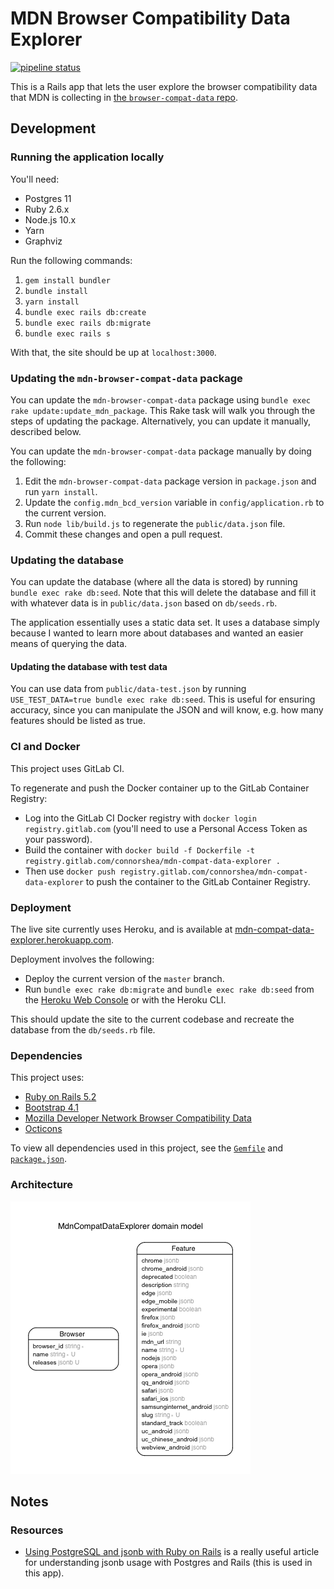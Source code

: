 # MDN Browser Compatibility Data Explorer

[![pipeline status](https://gitlab.com/connorshea/mdn-compat-data-explorer/badges/master/pipeline.svg)](https://gitlab.com/connorshea/mdn-compat-data-explorer/commits/master)

This is a Rails app that lets the user explore the browser compatibility data that MDN is collecting in [the `browser-compat-data` repo](https://github.com/mdn/browser-compat-data).

## Development
### Running the application locally

You'll need:

- Postgres 11
- Ruby 2.6.x
- Node.js 10.x
- Yarn
- Graphviz

Run the following commands:

1. `gem install bundler`
1. `bundle install`
1. `yarn install`
1. `bundle exec rails db:create`
1. `bundle exec rails db:migrate`
1. `bundle exec rails s`

With that, the site should be up at `localhost:3000`.

### Updating the `mdn-browser-compat-data` package

You can update the `mdn-browser-compat-data` package using `bundle exec rake update:update_mdn_package`. This Rake task will walk you through the steps of updating the package. Alternatively, you can update it manually, described below.

You can update the `mdn-browser-compat-data` package manually by doing the following:

1. Edit the `mdn-browser-compat-data` package version in `package.json` and run `yarn install`.
1. Update the `config.mdn_bcd_version` variable in `config/application.rb` to the current version.
1. Run `node lib/build.js` to regenerate the `public/data.json` file.
1. Commit these changes and open a pull request.

### Updating the database

You can update the database (where all the data is stored) by running
`bundle exec rake db:seed`. Note that this will delete the database and fill it with
whatever data is in `public/data.json` based on `db/seeds.rb`.

The application essentially uses a static data set. It uses a database
simply because I wanted to learn more about databases and wanted an easier
means of querying the data.

#### Updating the database with test data

You can use data from `public/data-test.json` by running 
`USE_TEST_DATA=true bundle exec rake db:seed`. This is useful for ensuring
accuracy, since you can manipulate the JSON and will know, e.g. how many
features should be listed as true.

### CI and Docker

This project uses GitLab CI.

To regenerate and push the Docker container up to the GitLab Container Registry:

- Log into the GitLab CI Docker registry with `docker login registry.gitlab.com` (you'll need to use a Personal Access Token as your password).
- Build the container with `docker build -f Dockerfile -t registry.gitlab.com/connorshea/mdn-compat-data-explorer .`
- Then use `docker push registry.gitlab.com/connorshea/mdn-compat-data-explorer` to push the container to the GitLab Container Registry.

### Deployment

The live site currently uses Heroku, and is available at [mdn-compat-data-explorer.herokuapp.com](https://mdn-compat-data-explorer.herokuapp.com/).

Deployment involves the following:

- Deploy the current version of the `master` branch.
- Run `bundle exec rake db:migrate` and `bundle exec rake db:seed` from the [Heroku Web Console](https://devcenter.heroku.com/articles/heroku-dashboard#web-console) or with the Heroku CLI.

This should update the site to the current codebase and recreate the database from the `db/seeds.rb` file.

### Dependencies

This project uses:

- [Ruby on Rails 5.2](http://rubyonrails.org/)
- [Bootstrap 4.1](http://getbootstrap.com/)
- [Mozilla Developer Network Browser Compatibility Data](https://github.com/mdn/browser-compat-data)
- [Octicons](https://octicons.github.com/)

To view all dependencies used in this project, see the [`Gemfile`](/Gemfile) and [`package.json`](package.json).

### Architecture

![ERD](erd.png)

## Notes

### Resources

- [Using PostgreSQL and jsonb with Ruby on Rails](https://nandovieira.com/using-postgresql-and-jsonb-with-ruby-on-rails) is a really useful article for understanding jsonb usage with Postgres and Rails (this is used in this app). 
